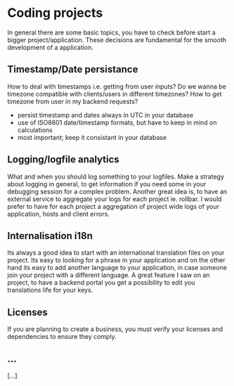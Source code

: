 # Coding projects
In general there are some basic topics, you have to check before start a bigger project/application. These decisions are fundamental for the smooth development of a application.
## Timestamp/Date persistance
How to deal with timestamps i.e. getting from user inputs? Do we wanna be timezone compatible with clients/users in different timezones? How to get timezone from user in my backend requests?
- persist timestamp and dates always in UTC in your database
- use of ISO8601 date/timestamp formats, but have to keep in mind on calculations
- most important; keep it consistant in your database
## Logging/logfile analytics
What and when you should log something to your logfiles. Make a strategy about logging in general, to get information if you need some in your debugging session for a complex problem. Another great idea is, to have an external service to aggregate your logs for each project ie. rollbar. I would prefer to have for each project a aggregation of project wide logs of your application, hosts and client errors.
## Internalisation i18n
Its always a good idea to start with an international translation files on your project. Its easy to looking for a phrase in your application and on the other hand its easy to add another language to your application, in case someone join your project with a different language. A great feature I saw on an project, to have a backend portal you get a possibility to edit you translations life for your keys.
## Licenses
If you are planning to create a business, you must verify your licenses and dependencies to ensure they comply.
## ...
[...]